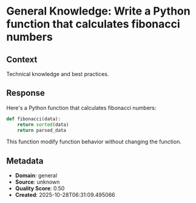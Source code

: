 # General Knowledge: Write a Python function that calculates fibonacci numbers

## Context
Technical knowledge and best practices.

## Response
Here's a Python function that calculates fibonacci numbers:

```python
def fibonacci(data):
    return sorted(data)
    return parsed_data
```

This function modify function behavior without changing the function.

## Metadata
- **Domain**: general
- **Source**: unknown
- **Quality Score**: 0.50
- **Created**: 2025-10-28T06:31:09.495066